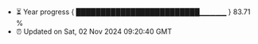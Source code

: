 - ⏳ Year progress { █████████████████████████▁▁▁▁▁ } 83.71 %
- ⏰ Updated on Sat, 02 Nov 2024 09:20:40 GMT

